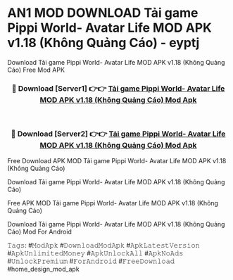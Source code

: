 # AN1 MOD DOWNLOAD Tải game Pippi World- Avatar Life MOD APK v1.18 (Không Quảng Cáo) - eyptj
Download Tải game Pippi World- Avatar Life MOD APK v1.18 (Không Quảng Cáo) Free Mod APK

<div align="center">
<h3>🔴 Download [Server1] 👉👉 <a href="https://apk-comot.site?title=Tải_game_Pippi_World-_Avatar_Life_MOD_APK_v1.18_(Không_Quảng_Cáo)">Tải game Pippi World- Avatar Life MOD APK v1.18 (Không Quảng Cáo) Mod Apk</a></h3><br>

<h3>🔴 Download [Server2] 👉👉 <a href="https://apk-comot.site?title=Tải_game_Pippi_World-_Avatar_Life_MOD_APK_v1.18_(Không_Quảng_Cáo)">Tải game Pippi World- Avatar Life MOD APK v1.18 (Không Quảng Cáo) Mod Apk</a></h3>
</div>


Free Download APK MOD Tải game Pippi World- Avatar Life MOD APK v1.18 (Không Quảng Cáo)

Download Tải game Pippi World- Avatar Life MOD APK v1.18 (Không Quảng Cáo) 

Free APK MOD Tải game Pippi World- Avatar Life MOD APK v1.18 (Không Quảng Cáo) 

Download Tải game Pippi World- Avatar Life MOD APK v1.18 (Không Quảng Cáo) Mod For Android

𝚃𝚊𝚐𝚜: #𝙼𝚘𝚍𝙰𝚙𝚔 #𝙳𝚘𝚠𝚗𝚕𝚘𝚊𝚍𝙼𝚘𝚍𝙰𝚙𝚔 #𝙰𝚙𝚔𝙻𝚊𝚝𝚎𝚜𝚝𝚅𝚎𝚛𝚜𝚒𝚘𝚗 #𝙰𝚙𝚔𝚄𝚗𝚕𝚒𝚖𝚒𝚝𝚎𝚍𝙼𝚘𝚗𝚎𝚢 #𝙰𝚙𝚔𝚄𝚗𝚕𝚘𝚌𝚔𝙰𝚕𝚕 #𝙰𝚙𝚔𝙽𝚘𝙰𝚍𝚜 #𝚄𝚗𝚕𝚘𝚌𝚔𝙿𝚛𝚎𝚖𝚒𝚞𝚖 #𝙵𝚘𝚛𝙰𝚗𝚍𝚛𝚘𝚒𝚍 #𝙵𝚛𝚎𝚎𝙳𝚘𝚠𝚗𝚕𝚘𝚊𝚍 #home_design_mod_apk